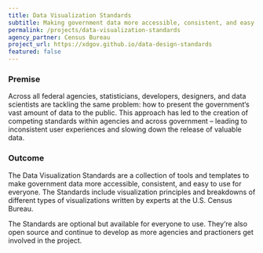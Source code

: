 ```yaml
---
title: Data Visualization Standards
subtitle: Making government data more accessible, consistent, and easy to use for everyone.
permalink: /projects/data-visualization-standards
agency_partner: Census Bureau
project_url: https://xdgov.github.io/data-design-standards
featured: false
---
```

<h3>Premise</h3>
<p>
  Across all federal agencies, statisticians, developers, designers, and data
  scientists are tackling the same problem: how to present the government‘s vast
  amount of data to the public. This approach has led to the creation of
  competing standards within agencies and across government – leading to
  inconsistent user experiences and slowing down the release of valuable data.
</p>
<h3>Outcome</h3>
<p>
  The Data Visualization Standards are a collection of tools and templates to make 
  government data more accessible, consistent, and easy to use for everyone.
  The Standards include visualization principles and breakdowns of different
  types of visualizations written by experts at the U.S. Census Bureau.
</p>
<p>
  The Standards are optional but available for everyone to use.
  They‘re also open source and continue to develop as more agencies and
  practioners get involved in the project.
</p>